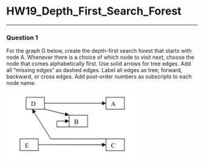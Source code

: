 # HW19_Depth_First_Search_Forest
---
### Question 1
For the graph G below, create the depth-first search forest that starts with node A. Whenever there is a choice of which node to visit next, choose the node that comes alphabetically first. Use solid arrows for tree edges. Add all “missing edges” as dashed edges. Label all edges as tree, forward, backward, or cross edges. Add post-order numbers as subscripts to each node name.

![](/assets/images/hw/HW19_Graph_G.png)
